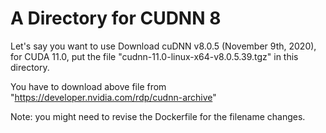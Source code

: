 # A Directory for CUDNN 8

Let's say you want to use Download cuDNN v8.0.5 (November 9th, 2020), for CUDA 11.0, put the file "cudnn-11.0-linux-x64-v8.0.5.39.tgz" in this directory. 

You have to download above file from "https://developer.nvidia.com/rdp/cudnn-archive"


Note: you might need to revise the Dockerfile for the filename changes.
